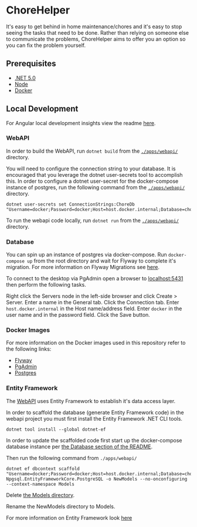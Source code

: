 # ChoreHelper

It's easy to get behind in home maintenance/chores and it's easy to stop seeing the tasks that need to be done. Rather than relying on someone else to communicate the problems, ChoreHelper aims to offer you an option so you can fix the problem yourself.

## Prerequisites

- [.NET 5.0](https://dotnet.microsoft.com/download/dotnet/5.0)
- [Node](https://nodejs.org/en/download/)
- [Docker](https://www.docker.com/products/docker-desktop)

## Local Development

For Angular local development insights view the readme [here](./apps/choreui/README.md).

### WebAPI

In order to build the WebAPI, run ```dotnet build``` from the [```./apps/webapi/```](/apps/webapi/) directory.

You will need to configure the connection string to your database. It is encouraged that you leverage the dotnet user-secrets tool to accomplish this. In order to configure a dotnet user-secret for the docker-compose instance of postgres, run the following command from the [```./apps/webapi/```](/apps/webapi/) directory.

```
dotnet user-secrets set ConnectionStrings:ChoreDb "Username=docker;Password=docker;Host=host.docker.internal;Database=choredb;"
```

To run the webapi code locally, run ```dotnet run``` from the [```./apps/webapi/```](/apps/webapi/) directory.


### Database

You can spin up an instance of postgres via docker-compose. Run ```docker-compose up``` from the root directory and wait for Flyway to complete it's migration. For more information on Flyway Migrations see [here](https://flywaydb.org/documentation/concepts/migrations). 

To connect to the desktop via PgAdmin open a browser to [localhost:5431](http://localhost:5431/) then perform the following tasks. 

Right click the Servers node in the left-side browser and click Create > Server. 
Enter a name in the General tab.
Click the Connection tab.
Enter ```host.docker.internal``` in the Host name/address field. 
Enter ```docker``` in the user name and in the password field.
Click the Save button.

### Docker Images

For more information on the Docker images used in this repository refer to the following links:
- [Flyway](https://hub.docker.com/r/flyway/flyway)
- [PgAdmin](https://hub.docker.com/r/dpage/pgadmin4/)
- [Postgres](https://hub.docker.com/_/postgres)

### Entity Framework

The [WebAPI](./apps/webapi/) uses Entity Framework to establish it's data access layer. 

In order to scaffold the database (generate Entity Framework code) in the webapi project you must first install the Entity Framework .NET CLI tools.
```
dotnet tool install --global dotnet-ef
```

In order to update the scaffolded code first start up the docker-compose database instance per [the Database section of the README](#database).

Then run the following command from ```./apps/webapi/```
```
dotnet ef dbcontext scaffold "Username=docker;Password=docker;Host=host.docker.internal;Database=choredb;" Npgsql.EntityFrameworkCore.PostgreSQL -o NewModels --no-onconfiguring --context-namespace Models
``` 

Delete [the Models directory](apps/webapi/Models/).

Rename the NewModels directory to Models.

For more information on Entity Framework look [here](https://docs.microsoft.com/en-us/ef/core/cli/dotnet)
